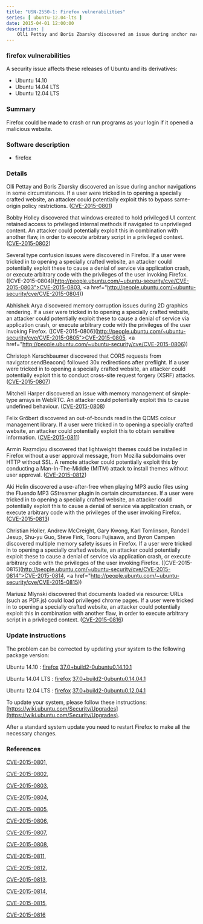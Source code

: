 ```yaml
---
title: "USN-2550-1: Firefox vulnerabilities"
series: [ ubuntu-12.04-lts ]
date: 2015-04-01 12:00:00
description: |
    Olli Pettay and Boris Zbarsky discovered an issue during anchor navigations in some circumstances. If a user were tricked in to opening a specially crafted website, an attacker could potentially exploit this to bypass same-origin policy restrictions. ([CVE-2015-0801](http://people.ubuntu.com/~ubuntu-security/cve/CVE-2015-0801))
--- 
```

 
### firefox vulnerabilities

A security issue affects these releases of Ubuntu and its derivatives:

* Ubuntu 14.10
* Ubuntu 14.04 LTS
* Ubuntu 12.04 LTS

### Summary

Firefox could be made to crash or run programs as your login if it opened a malicious website.

### Software description

* firefox 

### Details

Olli Pettay and Boris Zbarsky discovered an issue during anchor navigations in some circumstances. If a user were tricked in to opening a specially crafted website, an attacker could potentially exploit this to bypass same-origin policy restrictions. ([CVE-2015-0801](http://people.ubuntu.com/~ubuntu-security/cve/CVE-2015-0801))

Bobby Holley discovered that windows created to hold privileged UI content retained access to privileged internal methods if navigated to unprivileged content. An attacker could potentially exploit this in combination with another flaw, in order to execute arbitrary script in a privileged context. ([CVE-2015-0802](http://people.ubuntu.com/~ubuntu-security/cve/CVE-2015-0802))

Several type confusion issues were discovered in Firefox. If a user were tricked in to opening a specially crafted website, an attacker could potentially exploit these to cause a denial of service via application crash, or execute arbitrary code with the privileges of the user invoking Firefox. ([CVE-2015-0804](http://people.ubuntu.com/~ubuntu-security/cve/CVE-2015-0803">CVE-2015-0803</a>, <a href="http://people.ubuntu.com/~ubuntu-security/cve/CVE-2015-0804))

Abhishek Arya discovered memory corruption issues during 2D graphics rendering. If a user were tricked in to opening a specially crafted website, an attacker could potentially exploit these to cause a denial of service via application crash, or execute arbitrary code with the privileges of the user invoking Firefox. ([CVE-2015-0806](http://people.ubuntu.com/~ubuntu-security/cve/CVE-2015-0805">CVE-2015-0805</a>, <a href="http://people.ubuntu.com/~ubuntu-security/cve/CVE-2015-0806))

Christoph Kerschbaumer discovered that CORS requests from navigator.sendBeacon() followed 30x redirections after preflight. If a user were tricked in to opening a specially crafted website, an attacker could potentially exploit this to conduct cross-site request forgery (XSRF) attacks. ([CVE-2015-0807](http://people.ubuntu.com/~ubuntu-security/cve/CVE-2015-0807))

Mitchell Harper discovered an issue with memory management of simple-type arrays in WebRTC. An attacker could potentially exploit this to cause undefined behaviour. ([CVE-2015-0808](http://people.ubuntu.com/~ubuntu-security/cve/CVE-2015-0808))

Felix Gröbert discovered an out-of-bounds read in the QCMS colour management library. If a user were tricked in to opening a specially crafted website, an attacker could potentially exploit this to obtain sensitive information. ([CVE-2015-0811](http://people.ubuntu.com/~ubuntu-security/cve/CVE-2015-0811))

Armin Razmdjou discovered that lightweight themes could be installed in Firefox without a user approval message, from Mozilla subdomains over HTTP without SSL. A remote attacker could potentially exploit this by conducting a Man-In-The-Middle (MITM) attack to install themes without user approval. ([CVE-2015-0812](http://people.ubuntu.com/~ubuntu-security/cve/CVE-2015-0812))

Aki Helin discovered a use-after-free when playing MP3 audio files using the Fluendo MP3 GStreamer plugin in certain circumstances. If a user were tricked in to opening a specially crafted website, an attacker could potentially exploit this to cause a denial of service via application crash, or execute arbitrary code with the privileges of the user invoking Firefox. ([CVE-2015-0813](http://people.ubuntu.com/~ubuntu-security/cve/CVE-2015-0813))

Christian Holler, Andrew McCreight, Gary Kwong, Karl Tomlinson, Randell Jesup, Shu-yu Guo, Steve Fink, Tooru Fujisawa, and Byron Campen discovered multiple memory safety issues in Firefox. If a user were tricked in to opening a specially crafted website, an attacker could potentially exploit these to cause a denial of service via application crash, or execute arbitrary code with the privileges of the user invoking Firefox. ([CVE-2015-0815](http://people.ubuntu.com/~ubuntu-security/cve/CVE-2015-0814">CVE-2015-0814</a>, <a href="http://people.ubuntu.com/~ubuntu-security/cve/CVE-2015-0815))

Mariusz Mlynski discovered that documents loaded via resource: URLs (such as PDF.js) could load privileged chrome pages. If a user were tricked in to opening a specially crafted website, an attacker could potentially exploit this in combination with another flaw, in order to execute arbitrary script in a privileged context. ([CVE-2015-0816](http://people.ubuntu.com/~ubuntu-security/cve/CVE-2015-0816)) 

### Update instructions

The problem can be corrected by updating your system to the following package version:

Ubuntu 14.10
 : [firefox](https://launchpad.net/ubuntu/+source/firefox) <span> [37.0+build2-0ubuntu0.14.10.1](https://launchpad.net/ubuntu/+source/firefox/37.0+build2-0ubuntu0.14.10.1) </span> 

Ubuntu 14.04 LTS
 : [firefox](https://launchpad.net/ubuntu/+source/firefox) <span> [37.0+build2-0ubuntu0.14.04.1](https://launchpad.net/ubuntu/+source/firefox/37.0+build2-0ubuntu0.14.04.1) </span> 

Ubuntu 12.04 LTS
 : [firefox](https://launchpad.net/ubuntu/+source/firefox) <span> [37.0+build2-0ubuntu0.12.04.1](https://launchpad.net/ubuntu/+source/firefox/37.0+build2-0ubuntu0.12.04.1) </span> 

To update your system, please follow these instructions: [https://wiki.ubuntu.com/Security/Upgrades](https://wiki.ubuntu.com/Security/Upgrades).

After a standard system update you need to restart Firefox to make all the necessary changes. 

### References

 [CVE-2015-0801](http://people.ubuntu.com/~ubuntu-security/cve/CVE-2015-0801), 

 [CVE-2015-0802](http://people.ubuntu.com/~ubuntu-security/cve/CVE-2015-0802), 

 [CVE-2015-0803](http://people.ubuntu.com/~ubuntu-security/cve/CVE-2015-0803), 

 [CVE-2015-0804](http://people.ubuntu.com/~ubuntu-security/cve/CVE-2015-0804), 

 [CVE-2015-0805](http://people.ubuntu.com/~ubuntu-security/cve/CVE-2015-0805), 

 [CVE-2015-0806](http://people.ubuntu.com/~ubuntu-security/cve/CVE-2015-0806), 

 [CVE-2015-0807](http://people.ubuntu.com/~ubuntu-security/cve/CVE-2015-0807), 

 [CVE-2015-0808](http://people.ubuntu.com/~ubuntu-security/cve/CVE-2015-0808), 

 [CVE-2015-0811](http://people.ubuntu.com/~ubuntu-security/cve/CVE-2015-0811), 

 [CVE-2015-0812](http://people.ubuntu.com/~ubuntu-security/cve/CVE-2015-0812), 

 [CVE-2015-0813](http://people.ubuntu.com/~ubuntu-security/cve/CVE-2015-0813), 

 [CVE-2015-0814](http://people.ubuntu.com/~ubuntu-security/cve/CVE-2015-0814), 

 [CVE-2015-0815](http://people.ubuntu.com/~ubuntu-security/cve/CVE-2015-0815), 

 [CVE-2015-0816](http://people.ubuntu.com/~ubuntu-security/cve/CVE-2015-0816)
 
